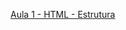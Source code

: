 <a href="https://docs.google.com/presentation/d/1k_vTV9idxEI7mZklN_ISLbit4TmdGIg6jTpLD671Erc/edit?usp=sharing">Aula 1 - HTML - Estrutura</a>
